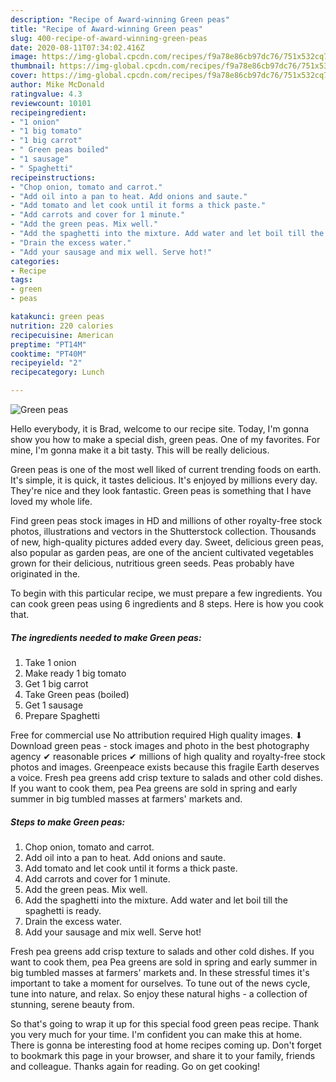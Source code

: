 ```yaml
---
description: "Recipe of Award-winning Green peas"
title: "Recipe of Award-winning Green peas"
slug: 400-recipe-of-award-winning-green-peas
date: 2020-08-11T07:34:02.416Z
image: https://img-global.cpcdn.com/recipes/f9a78e86cb97dc76/751x532cq70/green-peas-recipe-main-photo.jpg
thumbnail: https://img-global.cpcdn.com/recipes/f9a78e86cb97dc76/751x532cq70/green-peas-recipe-main-photo.jpg
cover: https://img-global.cpcdn.com/recipes/f9a78e86cb97dc76/751x532cq70/green-peas-recipe-main-photo.jpg
author: Mike McDonald
ratingvalue: 4.3
reviewcount: 10101
recipeingredient:
- "1 onion"
- "1 big tomato"
- "1 big carrot"
- " Green peas boiled"
- "1 sausage"
- " Spaghetti"
recipeinstructions:
- "Chop onion, tomato and carrot."
- "Add oil into a pan to heat. Add onions and saute."
- "Add tomato and let cook until it forms a thick paste."
- "Add carrots and cover for 1 minute."
- "Add the green peas. Mix well."
- "Add the spaghetti into the mixture. Add water and let boil till the spaghetti is ready."
- "Drain the excess water."
- "Add your sausage and mix well. Serve hot!"
categories:
- Recipe
tags:
- green
- peas

katakunci: green peas 
nutrition: 220 calories
recipecuisine: American
preptime: "PT14M"
cooktime: "PT40M"
recipeyield: "2"
recipecategory: Lunch

---
```



![Green peas](https://img-global.cpcdn.com/recipes/f9a78e86cb97dc76/751x532cq70/green-peas-recipe-main-photo.jpg)

Hello everybody, it is Brad, welcome to our recipe site. Today, I'm gonna show you how to make a special dish, green peas. One of my favorites. For mine, I'm gonna make it a bit tasty. This will be really delicious.

Green peas is one of the most well liked of current trending foods on earth. It's simple, it is quick, it tastes delicious. It's enjoyed by millions every day. They're nice and they look fantastic. Green peas is something that I have loved my whole life.

Find green peas stock images in HD and millions of other royalty-free stock photos, illustrations and vectors in the Shutterstock collection. Thousands of new, high-quality pictures added every day. Sweet, delicious green peas, also popular as garden peas, are one of the ancient cultivated vegetables grown for their delicious, nutritious green seeds. Peas probably have originated in the.


To begin with this particular recipe, we must prepare a few ingredients. You can cook green peas using 6 ingredients and 8 steps. Here is how you cook that.

<!--inarticleads1-->

##### The ingredients needed to make Green peas:

1. Take 1 onion
1. Make ready 1 big tomato
1. Get 1 big carrot
1. Take  Green peas (boiled)
1. Get 1 sausage
1. Prepare  Spaghetti


Free for commercial use No attribution required High quality images. ⬇ Download green peas - stock images and photo in the best photography agency ✔ reasonable prices ✔ millions of high quality and royalty-free stock photos and images. Greenpeace exists because this fragile Earth deserves a voice. Fresh pea greens add crisp texture to salads and other cold dishes. If you want to cook them, pea Pea greens are sold in spring and early summer in big tumbled masses at farmers&#39; markets and. 

<!--inarticleads2-->

##### Steps to make Green peas:

1. Chop onion, tomato and carrot.
1. Add oil into a pan to heat. Add onions and saute.
1. Add tomato and let cook until it forms a thick paste.
1. Add carrots and cover for 1 minute.
1. Add the green peas. Mix well.
1. Add the spaghetti into the mixture. Add water and let boil till the spaghetti is ready.
1. Drain the excess water.
1. Add your sausage and mix well. Serve hot!


Fresh pea greens add crisp texture to salads and other cold dishes. If you want to cook them, pea Pea greens are sold in spring and early summer in big tumbled masses at farmers&#39; markets and. In these stressful times it&#39;s important to take a moment for ourselves. To tune out of the news cycle, tune into nature, and relax. So enjoy these natural highs - a collection of stunning, serene beauty from. 

So that's going to wrap it up for this special food green peas recipe. Thank you very much for your time. I'm confident you can make this at home. There is gonna be interesting food at home recipes coming up. Don't forget to bookmark this page in your browser, and share it to your family, friends and colleague. Thanks again for reading. Go on get cooking!
